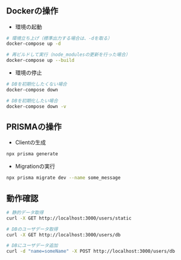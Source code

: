 # 

## Dockerの操作
* 環境の起動
```Bash
# 環境立ち上げ（標準出力する場合は、-dを取る）
docker-compose up -d

# 再ビルドして実行（node_modulesの更新を行った場合）
docker-compose up --build
```

* 環境の停止
```bash
# DBを初期化したくない場合
docker-compose down

# DBを初期化したい場合
docker-compose down -v
```


## PRISMAの操作

* Clientの生成
```Bash
npx prisma generate
```

* Migrationの実行
```Bash
npx prisma migrate dev --name some_message
```

## 動作確認
```bash
# 静的データ取得
curl -X GET http://localhost:3000/users/static

# DBのユーザデータ取得
curl -X GET http://localhost:3000/users/db

# DBにユーザデータ追加
curl -d "name=someName" -X POST http://localhost:3000/users/db

```


